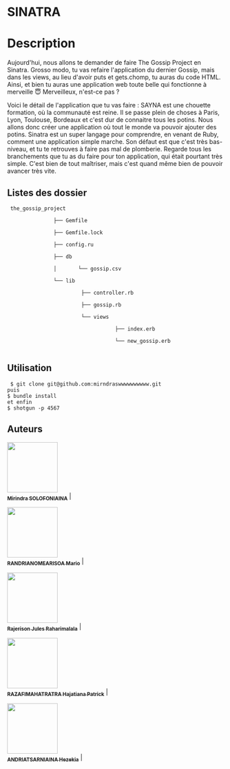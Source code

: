 # SINATRA

 
# Description
Aujourd'hui, nous allons te demander de faire The Gossip Project en Sinatra. Grosso modo, tu vas refaire l'application du dernier Gossip, mais dans les views, au lieu d'avoir puts et gets.chomp, tu auras du code HTML. Ainsi, et bien tu auras une application web toute belle qui fonctionne à merveille 😇 Merveilleux, n'est-ce pas ?

Voici le détail de l'application que tu vas faire : SAYNA est une chouette formation, où la communauté est reine. Il se passe plein de choses à Paris, Lyon, Toulouse, Bordeaux et c'est dur de connaitre tous les potins. Nous allons donc créer une application où tout le monde va pouvoir ajouter des potins.
Sinatra est un super langage pour comprendre, en venant de Ruby, comment une application simple marche. Son défaut est que c'est très bas-niveau, et tu te retrouves à faire pas mal de plomberie. Regarde tous les branchements que tu as du faire pour ton application, qui était pourtant très simple. C'est bien de tout maîtriser, mais c'est quand même bien de pouvoir avancer très vite.


## Listes des dossier

```mermaid
 the_gossip_project

               ├── Gemfile

               ├── Gemfile.lock

               ├── config.ru

               ├── db

               │       └── gossip.csv

               └── lib

                        ├── controller.rb

                        ├── gossip.rb

                        └── views

                                   ├── index.erb

                                   └── new_gossip.erb


```

## Utilisation


```
 $ git clone git@github.com:mirndraswwwwwwwwww.git
puis 
$ bundle install
et enfin 
$ shotgun -p 4567
```



## Auteurs

[<img src="https://avatars3.githubusercontent.com/u/35838502?s=460&amp" width="117px;"/><br /><sub><b>Mirindra SOLOFONIAINA</b></sub>](https://github.com/Mirindras) |

[<img src="https://avatars1.githubusercontent.com/u/41254151?s=460&u=d8bc322d1cb7796ce1f945dc48687ddbdcfbbc8f&v=4" width="117px;"/><br /><sub><b>RANDRIANOMEARISOA Mario</b></sub>](https://github.com/MaxR522) |

[<img src="https://avatars1.githubusercontent.com/u/67895253?s=460&u=6dccef4960d734ff1b1a7194587f3a22d317d682&v=4" width="117px;"/><br /><sub><b>Rajerison Jules Raharimalala</b></sub>](https://github.com/rajerison-jules) | 

[<img src="https://avatars0.githubusercontent.com/u/52158880?s=460&v=4" width="117px;"/><br /><sub><b>RAZAFIMAHATRATRA Hajatiana Patrick</b></sub>](https://github.com/hajatianapatrick) | 

[<img src="https://avatars2.githubusercontent.com/u/67896318?s=460&u=a261ab1ac5d06d4824424f64dd9478728283c8fc&v=4" width="117px;"/><br /><sub><b>ANDRIATSARNIAINA Hezekia</b></sub>](https://github.com/hezekia783/) |
